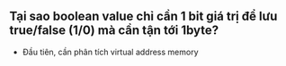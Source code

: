 ## Tại sao boolean value chỉ cần 1 bit giá trị để lưu true/false (1/0) mà cần tận tới 1byte?
- Đầu tiên, cần phân tích virtual address memory
<!--stackedit_data:
eyJoaXN0b3J5IjpbMjA2MTQ4OTk0OCw3MzA5OTgxMTZdfQ==
-->